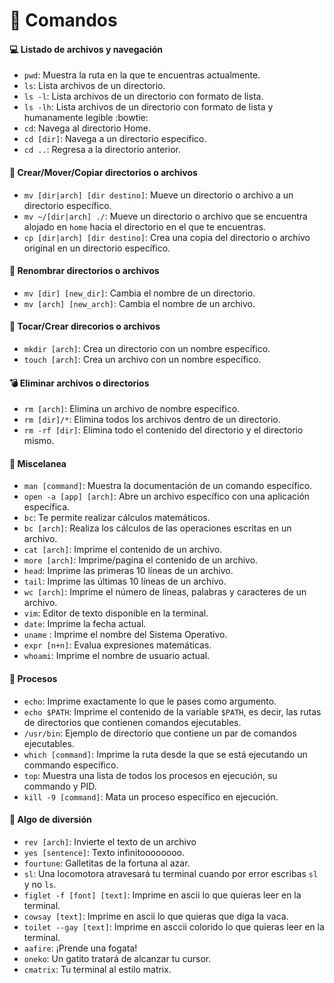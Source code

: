 # :rocket: Comandos

#### :computer: Listado de archivos y navegación
* `pwd`: Muestra la ruta en la que te encuentras actualmente.
* `ls`: Lista archivos de un directorio.
* `ls -l`: Lista archivos de un directorio con formato de lista.
* `ls -lh`: Lista archivos de un directorio con formato de lista y humanamente legible :bowtie:
* `cd`: Navega al directorio Home.
* `cd [dir]`: Navega a un directorio específico.
* `cd ..`: Regresa a la directorio anterior.

#### :floppy_disk: Crear/Mover/Copiar directorios o archivos
* `mv [dir|arch] [dir destino]`: Mueve un directorio o archivo a un directorio específico.
* `mv ~/[dir|arch] ./`: Mueve un directorio o archivo que se encuentra alojado en `home` hacia el directorio en el que te encuentras.
* `cp [dir|arch] [dir destino]`: Crea una copia del directorio o archivo original en un directorio específico.

#### :file_folder: Renombrar directorios o archivos
* `mv [dir] [new_dir]`: Cambia el nombre de un directorio.
* `mv [arch] [new_arch]`: Cambia el nombre de un archivo.

#### :open_file_folder: Tocar/Crear direcorios o archivos
* `mkdir [arch]`: Crea un directorio con un nombre específico.
* `touch [arch]`: Crea un archivo con un nombre específico.

#### :bomb: Eliminar archivos o directorios
* `rm [arch]`: Elimina un archivo de nombre específico.
* `rm [dir]/*`: Elimina todos los archivos dentro de un directorio.
* `rm -rf [dir]`: Elimina todo el contenido del directorio y el directorio mismo.

#### :crystal_ball: Miscelanea
* `man [command]`: Muestra la documentación de un comando específico.
* `open -a [app] [arch]`: Abre un archivo específico con una aplicación específica.
* `bc`: Te permite realizar cálculos matemáticos.
* `bc [arch]`: Realiza los cálculos de las operaciones escritas en un archivo.
* `cat [arch]`: Imprime el contenido de un archivo.
* `more [arch]`: Imprime/pagina el contenido de un archivo.
* `head`: Imprime las primeras 10 líneas de un archivo.
*  `tail`: Imprime las últimas 10 líneas de un archivo.
* `wc [arch]`: Imprime el número de líneas, palabras y caracteres de un archivo.
* `vim`: Editor de texto disponible en la terminal.
* `date`: Imprime la fecha actual.
* `uname` : Imprime el nombre del Sistema Operativo.
* `expr [n+n]`: Evalua expresiones matemáticas.
* `whoami`: Imprime el nombre de usuario actual.

#### :mag_right: Procesos
* `echo`: Imprime exactamente lo que le pases como argumento.
* `echo $PATH`: Imprime el contenido de la variable `$PATH`, es decir, las rutas de directorios que contienen comandos ejecutables.
* `/usr/bin`: Ejemplo de directorio que contiene un par de comandos ejecutables.
* `which [command]`: Imprime la ruta desde la que se está ejecutando un commando específico.
* `top`: Muestra una lista de todos los procesos en ejecución, su commando y PID.
* `kill -9 [command]`: Mata un proceso específico en ejecución.

#### :japanese_ogre: Algo de diversión
* `rev [arch]`: Invierte el texto de un archivo
* `yes [sentence]`: Texto infinitoooooooo.
* `fourtune`: Galletitas de la fortuna al azar.
* `sl`: Una locomotora atravesará tu terminal cuando por error escribas `sl` y no `ls`.
* `figlet -f [font] [text]`: Imprime en ascii lo que quieras leer en la terminal.
* `cowsay [text]`: Imprime en ascii lo que quieras que diga la vaca.
* `toilet --gay [text]`: Imprime en asccii colorido lo que quieras leer en la terminal.
* `aafire`: ¡Prende una fogata!
* `oneko`: Un gatito tratará de alcanzar tu cursor.
* `cmatrix`: Tu terminal al estilo matrix.
